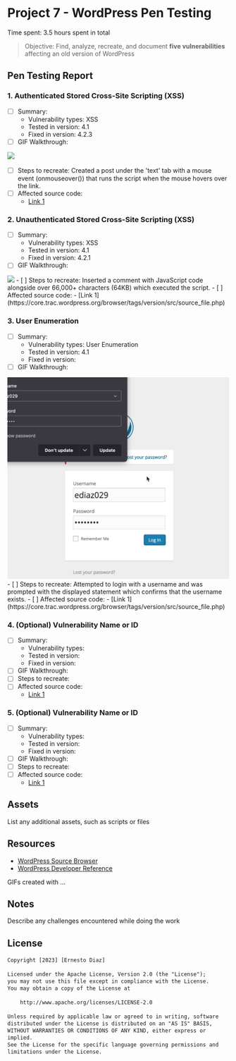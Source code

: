 # Project 7 - WordPress Pen Testing

Time spent: 3.5 hours spent in total

> Objective: Find, analyze, recreate, and document **five vulnerabilities** affecting an old version of WordPress

## Pen Testing Report

### 1. Authenticated Stored Cross-Site Scripting (XSS)
 
- [ ] Summary: 
  - Vulnerability types: XSS
  - Tested in version: 4.1
  - Fixed in version: 4.2.3
- [ ] GIF Walkthrough:
<img src="XSS1.gif">

- [ ] Steps to recreate: Created a post under the 'text' tab with a mouse event (onmouseover()) that runs the script when the mouse hovers over the link.
- [ ] Affected source code:
  - [Link 1](https://core.trac.wordpress.org/browser/tags/version/src/source_file.php)
  
### 2. Unauthenticated Stored Cross-Site Scripting (XSS)

- [ ] Summary: 
  - Vulnerability types: XSS
  - Tested in version: 4.1
  - Fixed in version: 4.2.1
- [ ] GIF Walkthrough: 
<img src="XSSC.gif">
- [ ] Steps to recreate: Inserted a comment with JavaScript code alongside over 66,000+ characters (64KB) which executed the script.
- [ ] Affected source code:
  - [Link 1](https://core.trac.wordpress.org/browser/tags/version/src/source_file.php)

### 3. User Enumeration

- [ ] Summary: 
  - Vulnerability types: User Enumeration
  - Tested in version: 4.1
  - Fixed in version: 
- [ ] GIF Walkthrough: 
<img src="UserEnum.gif">
- [ ] Steps to recreate: Attempted to login with a username and was prompted with the displayed statement which confirms that the username exists.
- [ ] Affected source code:
  - [Link 1](https://core.trac.wordpress.org/browser/tags/version/src/source_file.php)

### 4. (Optional) Vulnerability Name or ID

- [ ] Summary: 
  - Vulnerability types:
  - Tested in version:
  - Fixed in version: 
- [ ] GIF Walkthrough: 
- [ ] Steps to recreate: 
- [ ] Affected source code:
  - [Link 1](https://core.trac.wordpress.org/browser/tags/version/src/source_file.php)

### 5. (Optional) Vulnerability Name or ID

- [ ] Summary: 
  - Vulnerability types:
  - Tested in version:
  - Fixed in version: 
- [ ] GIF Walkthrough: 
- [ ] Steps to recreate: 
- [ ] Affected source code:
  - [Link 1](https://core.trac.wordpress.org/browser/tags/version/src/source_file.php) 

## Assets

List any additional assets, such as scripts or files

## Resources

- [WordPress Source Browser](https://core.trac.wordpress.org/browser/)
- [WordPress Developer Reference](https://developer.wordpress.org/reference/)

GIFs created with  ...
<!-- Recommended GIF Tools:
[Kap](https://getkap.co/) for macOS
[ScreenToGif](https://www.screentogif.com/) for Windows
[peek](https://github.com/phw/peek) for Linux. -->

## Notes

Describe any challenges encountered while doing the work

## License

    Copyright [2023] [Ernesto Diaz]

    Licensed under the Apache License, Version 2.0 (the "License");
    you may not use this file except in compliance with the License.
    You may obtain a copy of the License at

        http://www.apache.org/licenses/LICENSE-2.0

    Unless required by applicable law or agreed to in writing, software
    distributed under the License is distributed on an "AS IS" BASIS,
    WITHOUT WARRANTIES OR CONDITIONS OF ANY KIND, either express or implied.
    See the License for the specific language governing permissions and
    limitations under the License.

